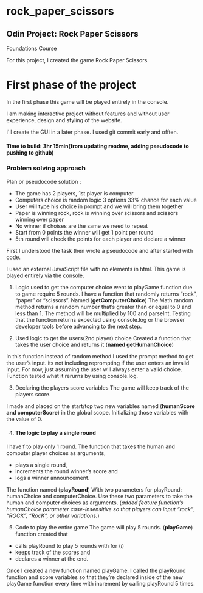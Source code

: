 # rock_paper_scissors

## Odin Project: Rock Paper Scissors
Foundations Course
 
For this project, I created the game Rock Paper Scissors.


# First phase of the project
In the first phase this game will be played entirely in the console.

I am making interactive project without features and without user experience, design and styling of the website.

I'll create the GUI in a later phase.
I used git commit early and offten.

#### Time to build: 3hr 15min(from updating readme, adding pseudocode to pushing to github) 

### Problem solving approach

Plan or pseudocode solution :
- The game has 2 players, 1st player is computer
- Computers choice is random logic 3 options 33% chance for each value
- User will type his choice in prompt and we will bring them together
- Paper is winning rock, rock is winning over scissors and scissors winning over paper 
- No winner if choises are the same we need to repeat
- Start from 0 points the winner will get 1 point per round 
- 5th round will check the points for each player and 
declare a winner 

First I understood the task then wrote a pseudocode and after started with code.

I used an external JavaScript file with no elements in html.
This game is played entirely via the console.

1. Logic used to get the computer choice went to playGame function due to game require 5 rounds.
I have a function that randomly returns “rock”, “paper” or “scissors”. 
Named (**getComputerChoice**)
The Math.random method returns a random number that’s greater than or equal to 0 and less than 1. The method will be multiplied by 100 and parseInt.
Testing that the function returns expected using console.log or the browser developer tools before advancing to the next step.

2. Used logic to get the users(2nd player) choice
Created a function that takes the user choice and returns it (**named getHumanChoice**)

In this function instead of random method I used the prompt method to get the user’s input.
its not including reprompting if the user enters an invalid input. For now, just assuming the user will always enter a valid choice.
Function tested what it rerurns by using console.log.

3. Declaring the players score variables
The game will keep track of the players score.

I made and placed on the start/top two new variables named (**humanScore and computerScore**) in the global scope.
Initializing those variables with the value of 0.

4.  #### The logic to play a single round
I have f to  play only 1 round. The function that takes the human and computer player choices as arguments, 
- plays a single round, 
- increments the round winner’s score and 
- logs a winner announcement.

The function named (**playRound**)
With two parameters for playRound: humanChoice and computerChoice. Use these two parameters to take the human and computer choices as arguments.
(*added feature function’s humanChoice parameter case-insensitive so that players can input “rock”, “ROCK”, “RocK”, or other variations.*)

 
5.  Code to play the entire game
The game will play 5 rounds.
(**playGame**) function created that 
- calls playRound to play 5 rounds with for (*i*) 
- keeps track of the scores and 
- declares a winner at the end.

Once I created a new function named playGame.
I called the playRound function and score variables so that they’re declared inside of the new playGame function every time with increment by calling playRound 5 times.



 
